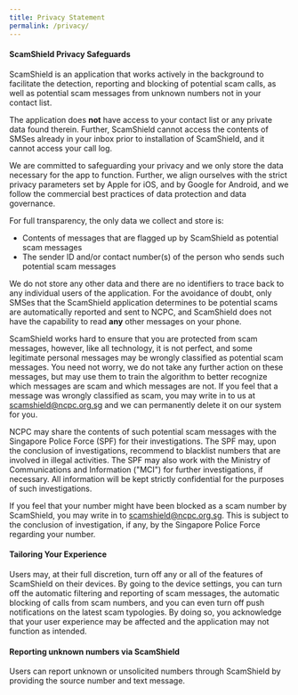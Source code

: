 ```yaml
---
title: Privacy Statement
permalink: /privacy/
---
```

#### ScamShield Privacy Safeguards
ScamShield is an application that works actively in the background to facilitate the detection, reporting and blocking of potential scam calls, as well as potential scam messages from unknown numbers not in your contact list. 

The application does **not** have access to your contact list or any private data found therein. Further, ScamShield cannot access the contents of SMSes already in your inbox prior to installation of ScamShield, and it cannot access your call log. 

We are committed to safeguarding your privacy and we only store the data necessary for the app to function. Further, we align ourselves with the strict privacy parameters set by Apple for iOS, and by Google for Android, and we follow the commercial best practices of data protection and data governance.

For full transparency, the only data we collect and store is:

*  Contents of messages that are flagged up by ScamShield as potential scam messages
*  The sender ID and/or contact number(s) of the person who sends such potential scam messages


We do not store any other data and there are no identifiers to trace back to any individual users of the application. For the avoidance of doubt, only SMSes that the ScamShield application determines to be potential scams are automatically reported and sent to NCPC, and ScamShield does not have the capability to read **any** other messages on your phone.

ScamShield works hard to ensure that you are protected from scam messages, however, like all technology, it is not perfect, and some legitimate personal messages may be wrongly classified as potential scam messages. You need not worry, we do not take any further action on these messages, but may use them to train the algorithm to better recognize which messages are scam and which messages are not. If you feel that a message was wrongly classified as scam, you may write in to us at [scamshield@ncpc.org.sg](mailto:scamshield@ncpc.org.sg) and we can permanently delete it on our system for you.

NCPC may share the contents of such potential scam messages with the Singapore Police Force (SPF) for their investigations. The SPF may, upon the conclusion of investigations, recommend to blacklist numbers that are involved in illegal activities. The SPF may also work with the Ministry of Communications and Information ("MCI") for further investigations, if necessary. All information will be kept strictly confidential for the purposes of such investigations.

If you feel that your number might have been blocked as a scam number by ScamShield, you may write in to [scamshield@ncpc.org.sg](mailto:scamshield@ncpc.org.sg). This is subject to the conclusion of investigation, if any, by the Singapore Police Force regarding your number.

#### Tailoring Your Experience
Users may, at their full discretion, turn off any or all of the features of ScamShield on their devices. By going to the device settings, you can turn off the automatic filtering and reporting of scam messages, the automatic blocking of calls from scam numbers, and you can even turn off push notifications on the latest scam typologies. By doing so, you acknowledge that your user experience may be affected and the application may not function as intended.

#### Reporting unknown numbers via ScamShield
Users can report unknown or unsolicited numbers through ScamShield by providing the source number and text message.